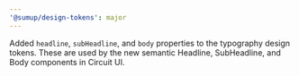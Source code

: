 ```yaml
---
'@sumup/design-tokens': major
---
```


Added `headline`, `subHeadline`, and `body` properties to the typography design tokens. These are used by the new semantic Headline, SubHeadline, and Body components in Circuit UI.
